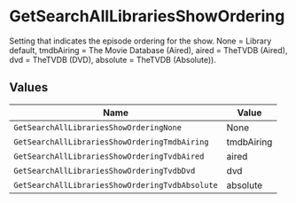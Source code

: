 # GetSearchAllLibrariesShowOrdering

Setting that indicates the episode ordering for the show.
None = Library default,
tmdbAiring = The Movie Database (Aired),
aired = TheTVDB (Aired),
dvd = TheTVDB (DVD),
absolute = TheTVDB (Absolute)).



## Values

| Name                                            | Value                                           |
| ----------------------------------------------- | ----------------------------------------------- |
| `GetSearchAllLibrariesShowOrderingNone`         | None                                            |
| `GetSearchAllLibrariesShowOrderingTmdbAiring`   | tmdbAiring                                      |
| `GetSearchAllLibrariesShowOrderingTvdbAired`    | aired                                           |
| `GetSearchAllLibrariesShowOrderingTvdbDvd`      | dvd                                             |
| `GetSearchAllLibrariesShowOrderingTvdbAbsolute` | absolute                                        |